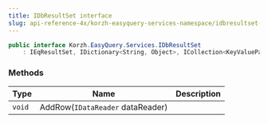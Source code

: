 ```yaml
---
title: IDbResultSet interface
slug: api-reference-4x/korzh-easyquery-services-namespace/idbresultset-interface
---
```


```csharp
public interface Korzh.EasyQuery.Services.IDbResultSet
    : IEqResultSet, IDictionary<String, Object>, ICollection<KeyValuePair<String, Object>>, IEnumerable<KeyValuePair<String, Object>>, IEnumerable

```

### Methods

| Type | Name | Description | 
| --- | --- | --- | 
| `void` | AddRow(`IDataReader` dataReader) |  |